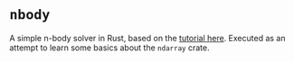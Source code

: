 # `nbody`

A simple n-body solver in Rust, based on the [tutorial here](https://alvinng4.github.io/grav_sim/5_steps_to_n_body_simulation/).  Executed as an attempt to learn some basics about the `ndarray` crate.
